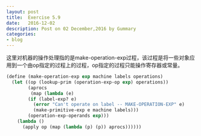 ```yaml
---
layout: post
title:  Exercise 5.9
date:   2016-12-02
description: Post on 02 December,2016 by Gummary
categories:
- blog
---
```


这里对机器的操作处理指的是make-operation-exp过程，该过程是将一些对象应用到一个由op指定的过程上的过程，op指定的过程只能操作寄存器或常量。

~~~scheme
(define (make-operation-exp exp machine labels operations)
  (let ((op (lookup-prim (operation-exp-op exp) operations))
        (aprocs
         (map (lambda (e)
		(if (label-exp? e)
		  (error "Can't operate on label -- MAKE-OPERATION-EXP" e) 
		  (make-primitive-exp e machine labels))) 
		(operation-exp-operands exp)))
    (lambda ()
      (apply op (map (lambda (p) (p)) aprocs))))))
~~~

      